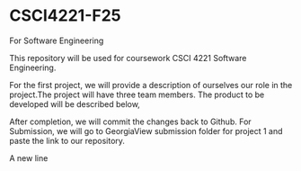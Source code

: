 # CSCI4221-F25
For Software Engineering

This repository will be used for coursework CSCI 4221 Software Engineering.

For the first project, we will provide a description of ourselves our role in the project.The project will have three team members. The product to be developed will be described below,

After completion, we will commit the changes back to Github. For Submission, we will go to GeorgiaView submission folder for project 1 and paste the link to our repository.


A new line


